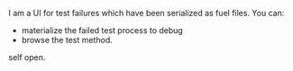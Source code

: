 I am a UI for test failures which have been serialized as fuel files. You can:
* materialize the failed test process to debug
* browse the test method.

self open. 